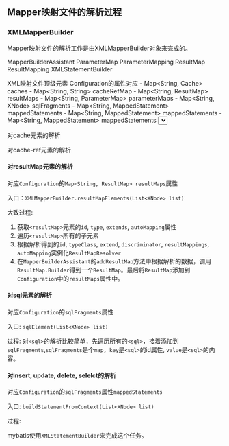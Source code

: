 ## Mapper映射文件的解析过程

### XMLMapperBuilder

Mapper映射文件的解析工作是由XMLMapperBuilder对象来完成的。





MapperBuilderAssistant
ParameterMap
ParameterMapping
ResultMap
ResultMapping
XMLStatementBuilder

XML映射文件顶级元素 Configuration的属性对应
<cache> - Map<String, Cache> caches
<cache-ref> - Map<String, String> cacheRefMap
<resultMap> - Map<String, ResultMap> resultMaps 
<parameterMap> - Map<String, ParameterMap> parameterMaps
<sql> - Map<String, XNode> sqlFragments
<insert> - Map<String, MappedStatement> mappedStatements
<update> - Map<String, MappedStatement> mappedStatements
<delete> - Map<String, MappedStatement> mappedStatements
<select> - Map<String, MappedStatement> mappedStatements

对cache元素的解析

对cache-ref元素的解析

#### 对resultMap元素的解析

对应`Configuration`的`Map<String, ResultMap> resultMaps`属性

入口：`XMLMapperBuilder.resultMapElements(List<XNode> list)`

大致过程:

1. 获取`<resultMap>`元素的`id`, `type`, `extends`, `autoMapping`属性
2. 遍历`<resultMap>`所有的子元素
3. 根据解析得到的`id`, `typeClass`, `extend`, `discriminator`, `resultMappings`, `autoMapping`实例化`ResultMapResolver`
4. 在`MapperBuilderAssistant`的`addResultMap`方法中根据解析的数据，调用`ResultMap.Builder`得到一个`ResultMap`。最后将`ResultMap`添加到`Configuration`中的`resultMaps`属性中。

#### 对sql元素的解析

对应`Configuration`的`sqlFragments`属性

入口: `sqlElement(List<XNode> list)`

过程: 对`<sql>`的解析比较简单，先遍历所有的`<sql>`，接着添加到`sqlFragments`,`sqlFragments`是个`map`，`key`是`<sql>`的id属性, `value`是`<sql>`的内容。

#### 对insert, update, delete, selelct的解析

对应`Configuration`的`sqlFragments`属性`mappedStatements`

入口: `buildStatementFromContext(List<XNode> list)`

过程:

mybatis使用`XMLStatementBuilder`来完成这个任务。


